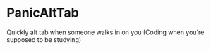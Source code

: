 # PanicAltTab
Quickly alt tab when someone walks in on you (Coding when you're supposed to be studying)

